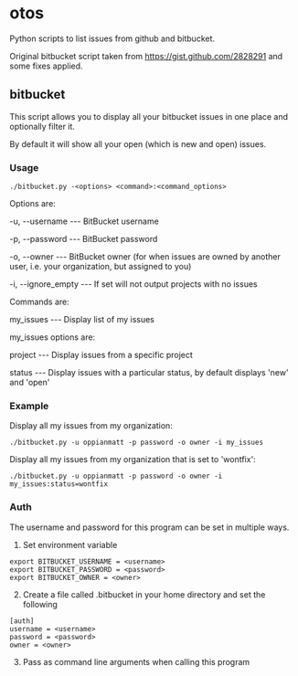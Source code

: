 otos
====

Python scripts to list issues from github and bitbucket.

Original bitbucket script taken from https://gist.github.com/2828291 and some fixes applied.

bitbucket
---------

This script allows you to display all your bitbucket issues in one place and optionally filter it.

By default it will show all your open (which is new and open) issues.

### Usage

```
./bitbucket.py -<options> <command>:<command_options>
```

Options are:

-u, --username --- BitBucket username

-p, --password --- BitBucket password

-o, --owner --- BitBucket owner (for when issues are owned by another user, i.e. your organization, but assigned to you)

-i, --ignore_empty --- If set will not output projects with no issues

Commands are:

my_issues --- Display list of my issues

my_issues options are:

project --- Display issues from a specific project

status --- Display issues with a particular status, by default displays 'new' and 'open'

### Example

Display all my issues from my organization:

```
./bitbucket.py -u oppianmatt -p password -o owner -i my_issues
```

Display all my issues from my organization that is set to 'wontfix':

```
./bitbucket.py -u oppianmatt -p password -o owner -i my_issues:status=wontfix
```

### Auth

The username and password for this program can be set in multiple ways.        
                                                                             
1. Set environment variable                                                    
```
export BITBUCKET_USERNAME = <username>                                           
export BITBUCKET_PASSWORD = <password>                                           
export BITBUCKET_OWNER = <owner>                                                 
```
2. Create a file called .bitbucket in your home directory and set the following
```
[auth]                                                                  
username = <username>                                                   
password = <password>                                                   
owner = <owner>                                                         
```
3. Pass as command line arguments when calling this program

